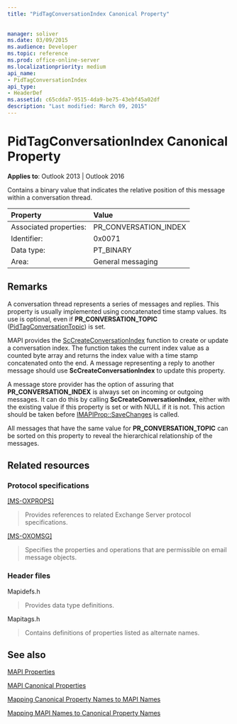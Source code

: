 ```yaml
---
title: "PidTagConversationIndex Canonical Property"
 
 
manager: soliver
ms.date: 03/09/2015
ms.audience: Developer
ms.topic: reference
ms.prod: office-online-server
ms.localizationpriority: medium
api_name:
- PidTagConversationIndex
api_type:
- HeaderDef
ms.assetid: c65cdda7-9515-4da9-be75-43ebf45a02df
description: "Last modified: March 09, 2015"
---
```


# PidTagConversationIndex Canonical Property

  
  
**Applies to**: Outlook 2013 | Outlook 2016 
  
Contains a binary value that indicates the relative position of this message within a conversation thread. 
  
|Property |Value |
|:-----|:-----|
|Associated properties:  <br/> |PR_CONVERSATION_INDEX  <br/> |
|Identifier:  <br/> |0x0071  <br/> |
|Data type:  <br/> |PT_BINARY  <br/> |
|Area:  <br/> |General messaging  <br/> |
   
## Remarks

A conversation thread represents a series of messages and replies. This property is usually implemented using concatenated time stamp values. Its use is optional, even if **PR_CONVERSATION_TOPIC** ([PidTagConversationTopic](pidtagconversationtopic-canonical-property.md)) is set. 
  
MAPI provides the [ScCreateConversationIndex](sccreateconversationindex.md) function to create or update a conversation index. The function takes the current index value as a counted byte array and returns the index value with a time stamp concatenated onto the end. A message representing a reply to another message should use **ScCreateConversationIndex** to update this property. 
  
A message store provider has the option of assuring that **PR_CONVERSATION_INDEX** is always set on incoming or outgoing messages. It can do this by calling **ScCreateConversationIndex**, either with the existing value if this property is set or with NULL if it is not. This action should be taken before [IMAPIProp::SaveChanges](imapiprop-savechanges.md) is called. 
  
All messages that have the same value for **PR_CONVERSATION_TOPIC** can be sorted on this property to reveal the hierarchical relationship of the messages. 
  
## Related resources

### Protocol specifications

[[MS-OXPROPS]](https://msdn.microsoft.com/library/f6ab1613-aefe-447d-a49c-18217230b148%28Office.15%29.aspx)
  
> Provides references to related Exchange Server protocol specifications.
    
[[MS-OXOMSG]](https://msdn.microsoft.com/library/daa9120f-f325-4afb-a738-28f91049ab3c%28Office.15%29.aspx)
  
> Specifies the properties and operations that are permissible on email message objects.
    
### Header files

Mapidefs.h
  
> Provides data type definitions.
    
Mapitags.h
  
> Contains definitions of properties listed as alternate names.
    
## See also



[MAPI Properties](mapi-properties.md)
  
[MAPI Canonical Properties](mapi-canonical-properties.md)
  
[Mapping Canonical Property Names to MAPI Names](mapping-canonical-property-names-to-mapi-names.md)
  
[Mapping MAPI Names to Canonical Property Names](mapping-mapi-names-to-canonical-property-names.md)

